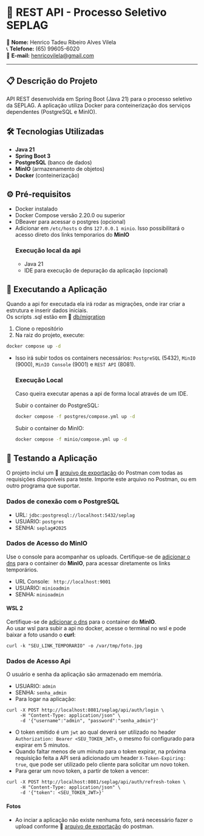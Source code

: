 # 🚀 REST API - Processo Seletivo SEPLAG
  
👤 **Nome:** Henrico Tadeu Ribeiro Alves Vilela  
📞 **Telefone:** (65) 99605-6020  
📧 **E-mail:** henricovilela@gmail.com 
  
---

## 📋 Descrição do Projeto
API REST desenvolvida em Spring Boot (Java 21) para o processo seletivo da SEPLAG. A aplicação utiliza Docker para conteinerização dos serviços dependentes (PostgreSQL e MinIO).

## 🛠️ Tecnologias Utilizadas
- **Java 21**
- **Spring Boot 3**
- **PostgreSQL** (banco de dados)
- **MinIO** (armazenamento de objetos)
- **Docker** (conteinerização)

## ⚙️ Pré-requisitos
- Docker instalado
- Docker Compose versão 2.20.0 ou superior
- DBeaver para acessar o postgres (opcional)
- Adicionar em `/etc/hosts` o dns `127.0.0.1 minio`. Isso possibilitará o acesso direto dos links temporarios do **MinIO**
  ### Execução local da api
  - Java 21
  - IDE para execução de depuração da aplicação (opcional)
    
## 🚀 Executando a Aplicação
Quando a api for executada ela irá rodar as migrações, onde irar criar a estrutura e inserir dados iniciais. <br>
Os scripts .sql estão em :file_folder: [db/migration](./src/main/resources/db/migration)
1. Clone o repositório
2. Na raiz do projeto, execute:
```bash
docker compose up -d
```
- Isso irá subir todos os containers necessários: `PostgreSQL` (5432), `MinIO` (9000), `MinIO Console` (9001) e `REST API` (8081).
  ### Execução Local
  Caso queira executar apenas a api de forma local através de um IDE.<br>
  
  Subir o container do PostgreSQL:
  ```bash
  docker compose -f postgres/compose.yml up -d
  ```
  Subir o container do MinIO:
  ```bash
  docker compose -f minio/compose.yml up -d
  ```
## :mag_right: Testando a Aplicação
O projeto inclui um :page_facing_up: [arquivo de exportação](./postman) do Postman com todas as requisições disponíveis para teste. Importe este arquivo no Postman, ou em outro programa que suportar. <br>
### Dados de conexão com o PostgreSQL
- URL: `jdbc:postgresql://localhost:5432/seplag`
- USUARIO: `postgres`
- SENHA: `seplag#2025`
### Dados de Acesso do MinIO
Use o console para acompanhar os uploads. Certifique-se de [adicionar o dns](https://github.com/henricoVilela/seletivo-seplag-api/edit/main/README.md#%EF%B8%8F-pr%C3%A9-requisitos) para o container do **MinIO**, para acessar diretamente os links temporários.
- URL Console: ` http://localhost:9001`
- USUARIO: `minioadmin`
- SENHA: `minioadmin`
#### WSL 2
Certifique-se de [adicionar o dns](https://github.com/henricoVilela/seletivo-seplag-api/edit/main/README.md#%EF%B8%8F-pr%C3%A9-requisitos) para o container do **MinIO**. <br>
Ao usar wsl para subir a api no docker, acesse o terminal no wsl e pode baixar a foto usando o **curl**:
```
curl -k "SEU_LINK_TEMPORARIO" -o /var/tmp/foto.jpg
```
### Dados de Acesso Api
O usuário e senha da aplicação são armazenado em memória.
- USUARIO: `admin`
- SENHA: `senha_admin`
- Para logar na aplicação:
```
curl -X POST http://localhost:8081/seplag/api/auth/login \
     -H "Content-Type: application/json" \
     -d '{"username":"admin", "password":"senha_admin"}'
```
- O token emitido é um `jwt` ao qual deverá ser utilizado no header `Authorization: Bearer <SEU_TOKEN_JWT>`, o mesmo foi configurado para expirar em 5 minutos.
- Quando faltar menos de um minuto para o token expirar, na próxima requisição feita a API será adicionado um header `X-Token-Expiring: true`, que pode ser utilizado pelo cliente para solicitar um novo token.
- Para gerar um novo token, a partir de token a vencer:
```
curl -X POST http://localhost:8081/seplag/api/auth/refresh-token \
     -H "Content-Type: application/json" \
     -d '{"token": <SEU_TOKEN_JWT>}'
```
#### Fotos
- Ao inciar a aplicação não existe nenhuma foto, será necessário fazer o upload conforme :page_facing_up: [arquivo de exportação](./postman) do postman.

